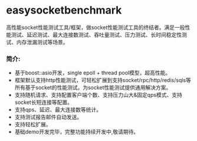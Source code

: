 easysocketbenchmark
===================

高性能socket性能测试工具/框架，做socket性能测试工具的终结者。满足一般性能测试、延迟测试、最大连接数测试、吞吐量测试、压力测试、长时间稳定性测试、内存泄漏测试等场景。

### 简介:
* 基于boost::asio开发，single epoll + thread pool模型，超高性能。    
* 框架默认支持http性能测试，可轻松扩展到支持socket/rpc/http/redis/sqls等所有基于socket的性能测试。为socket性能测试提供通用解决方案。
* 支持随机请求、支持配置客户端个数、支持压力山大&固定qps模式、支持socket长短连接等配置。
* 支持qps、延迟、最大连接数等统计。
* 支持测试报告邮件自动发送。
* 支持轻松扩展。
* 基础demo开发完毕，完整功能持续开发中,敬请期待。
